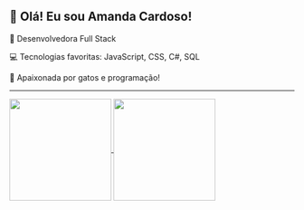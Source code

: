 
<!--
**Amndc/Amndc** is a ✨ _special_ ✨ repository because its `README.md` (this file) appears on your GitHub profile.

Here are some ideas to get you started:

- 🔭 I’m currently working on ...
- 🌱 I’m currently learning ...
- 👯 I’m looking to collaborate on ...
- 🤔 I’m looking for help with ...
- 💬 Ask me about ...
- 📫 How to reach me: ...
- 😄 Pronouns: ...
- ⚡ Fun fact: ...
-->

  ## 👋 Olá! Eu sou Amanda Cardoso! ##

  🌟 Desenvolvedora Full Stack  
  <!-- linha vazia -->
  💻 Tecnologias favoritas: JavaScript, CSS, C#, SQL  
  <!-- linha vazia -->
  🐾 Apaixonada por gatos e programação!
  <!-- linha vazia -->

----


<a href="https://github.com/Amndc/github-readme-stats">
  <img height=180 align="center" src="https://github-readme-stats.vercel.app/api?username=Amndc&show_icons=true&theme=material-palenight" />
</a>
<a href="https://github.com/Amndc/convoychat">
  <img height=180 align="center" src="https://github-readme-stats.vercel.app/api/top-langs/?username=Amndc&layout=compact&theme=material-palenight" />
</a>

<!-- linha vazia --><!-- linha vazia --><!-- linha vazia -->


